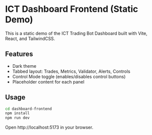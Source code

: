 # ICT Dashboard Frontend (Static Demo)

This is a static demo of the ICT Trading Bot Dashboard built with Vite, React, and TailwindCSS.

## Features
- Dark theme
- Tabbed layout: Trades, Metrics, Validator, Alerts, Controls
- Control Mode toggle (enables/disables control buttons)
- Placeholder content for each panel

## Usage
```bash
cd dashboard-frontend
npm install
npm run dev
```
Open http://localhost:5173 in your browser.
